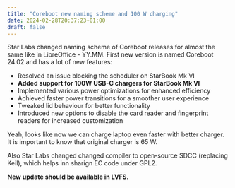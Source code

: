 ```yaml
---
title: "Coreboot new naming scheme and 100 W charging"
date: 2024-02-28T20:37:23+01:00
draft: false
---
```


Star Labs changed naming scheme of Coreboot releases for almost the same like in LibreOffice - YY.MM. First new version is named Coreboot 24.02 and has a lot of new features:

- Resolved an issue blocking the scheduler on StarBook Mk VI
- **Added support for 100W USB-C chargers for StarBook Mk VI**
- Implemented various power optimizations for enhanced efficiency
- Achieved faster power transitions for a smoother user experience
- Tweaked lid behaviour for better functionality
- Introduced new options to disable the card reader and fingerprint readers for increased customization

Yeah, looks like now we can charge laptop even faster with better charger. It is important to know that original charger is 65 W. 

Also Star Labs changed changed compiler to open-source SDCC (replacing Keil), which helps inn sharign EC code under GPL2. 

**New update should be available in LVFS.**
